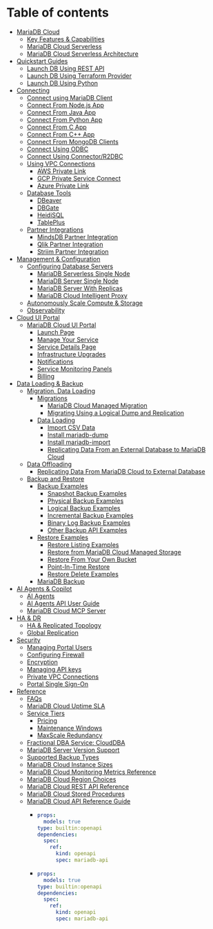 # Table of contents

* [MariaDB Cloud](README.md)
  * [Key Features & Capabilities](about/key-features-and-capabilities.md)
  * [MariaDB Cloud Serverless](about/serverless.md)
  * [MariaDB Cloud Serverless Architecture](about/architecture.md)
* [Quickstart Guides](Quickstart/README.md)
  * [Launch DB Using REST API](<Quickstart/Launch DB using the REST API.md>)
  * [Launch DB Using Terraform Provider](<Quickstart/Launch DB using the Terraform Provider.md>)
  * [Launch DB Using Python](<Quickstart/Launch DB using Python.md>)
* [Connecting](connecting-to-mariadb-cloud-dbs/README.md)
  * [Connect using MariaDB Client](connecting-to-mariadb-cloud-dbs/connect-using-mariadb-cli.md)
  * [Connect From Node.js App](connecting-to-mariadb-cloud-dbs/connect-from-node-js-app.md)
  * [Connect From Java App](connecting-to-mariadb-cloud-dbs/connect-from-java-app.md)
  * [Connect From Python App](connecting-to-mariadb-cloud-dbs/connect-from-python-app.md)
  * [Connect From C App](connecting-to-mariadb-cloud-dbs/connect-from-c-app.md)
  * [Connect From C++ App](connecting-to-mariadb-cloud-dbs/connect-from-c++-app.md)
  * [Connect From MongoDB Clients](connecting-to-mariadb-cloud-dbs/connect-from-mongodb-clients.md)
  * [Connect Using ODBC](connecting-to-mariadb-cloud-dbs/connect-using-odbc.md)
  * [Connect Using Connector/R2DBC](connecting-to-mariadb-cloud-dbs/connect-using-connector-r2dbc.md)
  * [Using VPC Connections](connecting-to-mariadb-cloud-dbs/using-aws-azure-gcp-private-vpc-connections/README.md)
    * [AWS Private Link](connecting-to-mariadb-cloud-dbs/using-aws-azure-gcp-private-vpc-connections/setting-up-aws-private-link.md)
    * [GCP Private Service Connect](connecting-to-mariadb-cloud-dbs/using-aws-azure-gcp-private-vpc-connections/setting-up-gcp-private-service-connect.md)
    * [Azure Private Link](connecting-to-mariadb-cloud-dbs/using-aws-azure-gcp-private-vpc-connections/setting-up-azure-private-link.md)
  * [Database Tools](connecting-to-mariadb-cloud-dbs/database-tools/README.md)
    * [DBeaver](connecting-to-mariadb-cloud-dbs/database-tools/dbeaver.md)
    * [DBGate](connecting-to-mariadb-cloud-dbs/database-tools/dbgate.md)
    * [HeidiSQL](connecting-to-mariadb-cloud-dbs/database-tools/heidisql.md)
    * [TablePlus](connecting-to-mariadb-cloud-dbs/database-tools/tableplus.md)
  * [Partner Integrations](connecting-to-mariadb-cloud-dbs/partner-integrations/README.md)
    * [MindsDB Partner Integration](connecting-to-mariadb-cloud-dbs/partner-integrations/mindsdb-partner-integration.md)
    * [Qlik Partner Integration](connecting-to-mariadb-cloud-dbs/partner-integrations/qlik-partner-integration.md)
    * [Striim Partner Integration](connecting-to-mariadb-cloud-dbs/partner-integrations/striim-partner-integration.md)
* [Management & Configuration](cloud-management/README.md)
  * [Configuring Database Servers](cloud-management/config/README.md)
    * [MariaDB Serverless Single Node](cloud-management/config/mariadb-serverless-single-node.md)
    * [MariaDB Server Single Node](cloud-management/config/mariadb-server-single-node.md)
    * [MariaDB Server With Replicas](cloud-management/config/mariadb-server-with-replica-s.md)
    * [MariaDB Cloud Intelligent Proxy](cloud-management/config/maxscale.md)
  * [Autonomously Scale Compute & Storage](cloud-management/autonomously-scale-compute-storage.md)
  * [Observability](cloud-management/observability.md)
* [Cloud UI Portal](cloud-usage/README.md)
  * [MariaDB Cloud UI Portal](cloud-usage/portal-features/README.md)
    * [Launch Page](cloud-usage/portal-features/launch-page.md)
    * [Manage Your Service](cloud-usage/portal-features/manage-your-service.md)
    * [Service Details Page](cloud-usage/portal-features/service-details-page.md)
    * [Infrastructure Upgrades](cloud-usage/portal-features/infrastructure-upgrades.md)
    * [Notifications](cloud-usage/portal-features/notifications.md)
    * [Service Monitoring Panels](cloud-usage/portal-features/service-monitoring-panels.md)
    * [Billing](cloud-usage/portal-features/billing.md)
* [Data Loading & Backup](cloud-data-handling/README.md)
  * [Migration, Data Loading](cloud-data-handling/migration-data-loading/README.md)
    * [Migrations](cloud-data-handling/migration-data-loading/data-loading-migration/README.md)
      * [MariaDB Cloud Managed Migration](cloud-data-handling/migration-data-loading/data-loading-migration/mariadb-cloud-managed-migration.md)
      * [Migrating Using a Logical Dump and Replication](cloud-data-handling/migration-data-loading/data-loading-migration/migrating-using-a-logical-dump-and-replication.md)
    * [Data Loading](cloud-data-handling/migration-data-loading/data-loading/README.md)
      * [Import CSV Data](cloud-data-handling/migration-data-loading/data-loading/import-csv-data.md)
      * [Install mariadb-dump](cloud-data-handling/migration-data-loading/data-loading/install-mariadb-dump.md)
      * [Install mariadb-import](cloud-data-handling/migration-data-loading/data-loading/install-mariadb-import.md)
      * [Replicating Data From an External Database to MariaDB Cloud](cloud-data-handling/migration-data-loading/data-loading/replicating-data-from-external-db.md)
  * [Data Offloading](cloud-data-handling/data-offloading/README.md)
    * [Replicating Data From MariaDB Cloud to External Database](cloud-data-handling/data-offloading/replicating-data-from-mariadb-cloud-to-external-database.md)
  * [Backup and Restore](cloud-data-handling/backup-and-restore/README.md)
    * [Backup Examples](cloud-data-handling/backup-and-restore/backup-examples/README.md)
      * [Snapshot Backup Examples](cloud-data-handling/backup-and-restore/backup-examples/snapshot-backup-examples.md)
      * [Physical Backup Examples](cloud-data-handling/backup-and-restore/backup-examples/physical-backup-examples.md)
      * [Logical Backup Examples](cloud-data-handling/backup-and-restore/backup-examples/logical-backup-examples.md)
      * [Incremental Backup Examples](cloud-data-handling/backup-and-restore/backup-examples/incremental-backup-examples.md)
      * [Binary Log Backup Examples](cloud-data-handling/backup-and-restore/backup-examples/binarylog-backup-examples.md)
      * [Other Backup API Examples](cloud-data-handling/backup-and-restore/backup-examples/other-backup-api-examples.md)
    * [Restore Examples](cloud-data-handling/backup-and-restore/restore-examples/README.md)
      * [Restore Listing Examples](cloud-data-handling/backup-and-restore/restore-examples/restore-listing-examples.md)
      * [Restore from MariaDB Cloud Managed Storage](cloud-data-handling/backup-and-restore/restore-examples/restore-from-mariadb-cloud-managed-storage.md)
      * [Restore From Your Own Bucket](cloud-data-handling/backup-and-restore/restore-examples/restore-from-your-own-bucket.md)
      * [Point-In-Time Restore](cloud-data-handling/backup-and-restore/restore-examples/point-in-time-restore.md)
      * [Restore Delete Examples](cloud-data-handling/backup-and-restore/restore-examples/restore-delete-examples.md)
    * [MariaDB Backup](cloud-data-handling/backup-and-restore/mariadb-backup.md)
* [AI Agents & Copilot](cloud-ai/README.md)
  * [AI Agents](cloud-ai/copilot-guide.md)
  * [AI Agents API User Guide](cloud-ai/ai-api-guide.md)
  * [MariaDB Cloud MCP Server](cloud-ai/mcp-server.md)
* [HA & DR](<High Availability, DR/README.md>)
  * [HA & Replicated Topology](high-availability-dr/ha-and-replicated-topology.md)
  * [Global Replication](<High Availability, DR/Setup Global Replication.md>)
* [Security](Security/README.md)
  * [Managing Portal Users](<Security/Managing Portal Users.md>)
  * [Configuring Firewall](<Security/Configuring Firewall.md>)
  * [Encryption](Security/Encryption.md)
  * [Managing API keys](<Security/Managing API keys.md>)
  * [Private VPC Connections](<Security/Private VPC connections.md>)
  * [Portal Single Sign-On](<Security/Portal Single Sign-On.md>)
* [Reference](<Reference Guide/README.md>)
  * [FAQs](reference-guide/faqs.md)
  * [MariaDB Cloud Uptime SLA](reference-guide/uptime-sla.md)
  * [Service Tiers](reference-guide/service-tiers.md)
    * [Pricing](reference-guide/service-tiers/pricing.md)
    * [Maintenance Windows](reference-guide/service-tiers/maintenance-windows.md)
    * [MaxScale Redundancy](reference-guide/service-tiers/maxscale-redundancy.md)
  * [Fractional DBA Service: CloudDBA](reference-guide/fractionaldba.md)
  * [MariaDB Server Version Support](<Reference Guide/MariaDB Server Versions.md>)
  * [Supported Backup Types](<Reference Guide/Backup Support.md>)
  * [MariaDB Cloud Instance Sizes](<Reference Guide/Instance Size Choices.md>)
  * [MariaDB Cloud Monitoring Metrics Reference](<Reference Guide/Monitoring Metrics Reference.md>)
  * [MariaDB Cloud Region Choices](<Reference Guide/Region Choices.md>)
  * [MariaDB Cloud REST API Reference](<Reference Guide/REST API Reference.md>)
  * [MariaDB Cloud Stored Procedures](<Reference Guide/Stored Procedures.md>)
  * [MariaDB Cloud API Reference Guide](reference-guide/mariadb-cloud-api-reference-guide/README.md)
    * ```yaml
      props:
        models: true
      type: builtin:openapi
      dependencies:
        spec:
          ref:
            kind: openapi
            spec: mariadb-api
      ```
    * ```yaml
      props:
        models: true
      type: builtin:openapi
      dependencies:
        spec:
          ref:
            kind: openapi
            spec: mariadb-api
      ```
